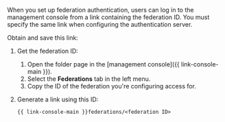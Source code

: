 When you set up federation authentication, users can log in to the management console from a link containing the federation ID. You must specify the same link when configuring the authentication server.

Obtain and save this link:

1. Get the federation ID:
    1. Open the folder page in the [management console]({{ link-console-main }}).
    1. Select the **Federations** tab in the left menu.
    1. Copy the ID of the federation you're configuring access for.

1. Generate a link using this ID:

    `{{ link-console-main }}federations/<federation ID>`

